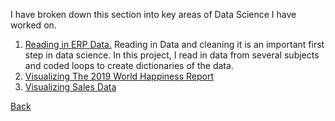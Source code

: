 I have broken down this section into key areas of Data Science I have worked on. 

1. [Reading in ERP Data.](Project2.md) Reading in Data and cleaning it is an important first step in data science. In this project, I read in data from several subjects and coded loops to create dictionaries of the data. 
2. [Visualizing The 2019 World Happiness Report](HappinessProject.md)
3. [Visualizing Sales Data](SalesDataProject.md)

[Back](index.md)
